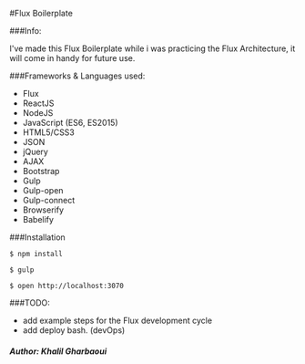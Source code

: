#Flux Boilerplate

###Info:

I've made this Flux Boilerplate while i was practicing the Flux Architecture, it will come in handy for future use.

###Frameworks & Languages used:

- Flux
- ReactJS
- NodeJS
- JavaScript (ES6, ES2015)
- HTML5/CSS3
- JSON
- jQuery
- AJAX
- Bootstrap
- Gulp
- Gulp-open
- Gulp-connect
- Browserify
- Babelify


###Installation

```
$ npm install

$ gulp

$ open http://localhost:3070

```

###TODO:

- add example steps for the Flux development cycle
- add deploy bash. (devOps)

##### Author: Khalil Gharbaoui
